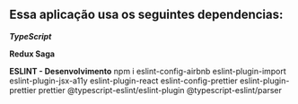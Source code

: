 ## Essa aplicação usa os seguintes dependencias:

**_TypeScript_**

**Redux Saga**

**ESLINT - Desenvolvimento**
npm i eslint-config-airbnb eslint-plugin-import eslint-plugin-jsx-a11y eslint-plugin-react eslint-config-prettier eslint-plugin-prettier prettier @typescript-eslint/eslint-plugin @typescript-eslint/parser

